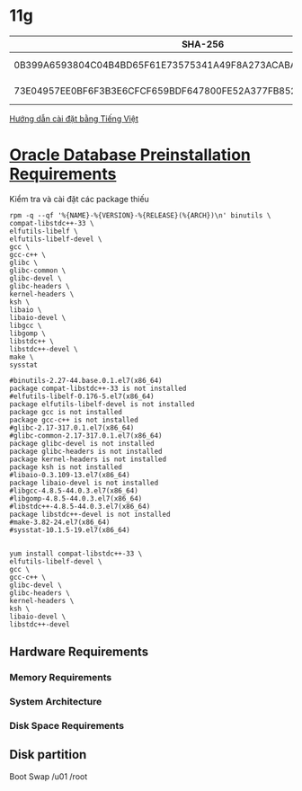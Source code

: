 # 11g

| SHA-256                                                          | File                                   |
| -----------------------------------------------------------------| ---------------------------------      |
| 0B399A6593804C04B4BD65F61E73575341A49F8A273ACABA0DCDA2DFEC4979E0 | p13390677_112040_Linux-x86-64_1of7.zip |
| 73E04957EE0BF6F3B3E6CFCF659BDF647800FE52A377FB8521BA7E3105CCC8DD | p13390677_112040_Linux-x86-64_2of7.zip |

[Hướng dẫn cài đặt bằng Tiếng Việt](https://docs.google.com/document/preview?id=1BPYx0ER6g2-bD075CPFRav4uTyE5J2UCwcl3yIqHijk)

# [**Oracle Database Preinstallation Requirements**](https://docs.oracle.com/cd/E24697_01/doc/install.11203/e24321/pre_install.htm)

Kiểm tra và cài đặt các package thiếu

```console
rpm -q --qf '%{NAME}-%{VERSION}-%{RELEASE}(%{ARCH})\n' binutils \
compat-libstdc++-33 \
elfutils-libelf \
elfutils-libelf-devel \
gcc \
gcc-c++ \
glibc \
glibc-common \
glibc-devel \
glibc-headers \
kernel-headers \
ksh \
libaio \
libaio-devel \
libgcc \
libgomp \
libstdc++ \
libstdc++-devel \
make \
sysstat

#binutils-2.27-44.base.0.1.el7(x86_64)
package compat-libstdc++-33 is not installed
#elfutils-libelf-0.176-5.el7(x86_64)
package elfutils-libelf-devel is not installed
package gcc is not installed
package gcc-c++ is not installed
#glibc-2.17-317.0.1.el7(x86_64)
#glibc-common-2.17-317.0.1.el7(x86_64)
package glibc-devel is not installed
package glibc-headers is not installed
package kernel-headers is not installed
package ksh is not installed
#libaio-0.3.109-13.el7(x86_64)
package libaio-devel is not installed
#libgcc-4.8.5-44.0.3.el7(x86_64)
#libgomp-4.8.5-44.0.3.el7(x86_64)
#libstdc++-4.8.5-44.0.3.el7(x86_64)
package libstdc++-devel is not installed
#make-3.82-24.el7(x86_64)
#sysstat-10.1.5-19.el7(x86_64)


yum install compat-libstdc++-33 \
elfutils-libelf-devel \
gcc \
gcc-c++ \
glibc-devel \
glibc-headers \
kernel-headers \
ksh \
libaio-devel \
libstdc++-devel
```

## Hardware Requirements
### Memory Requirements
### System Architecture
### Disk Space Requirements


## Disk partition
Boot 
Swap 
/u01
/root

